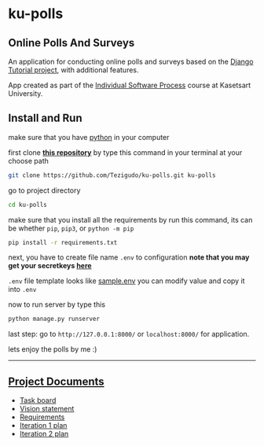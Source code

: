 # ku-polls
## Online Polls And Surveys

An application for conducting online polls and surveys based
on the [Django Tutorial project][django-tutorial], with
additional features.

App created as part of the [Individual Software Process](
https://cpske.github.io/ISP) course at Kasetsart University.

## Install and Run
make sure that you have [python](https://www.python.org/downloads/) in your computer

first clone [**this repository**](https://github.com/Tezigudo/ku-polls) by type this command in your terminal at your choose path

```sh
git clone https://github.com/Tezigudo/ku-polls.git ku-polls
```

go to project directory

```sh
cd ku-polls
```

make sure that you install all the requirements by run this command, its can be whether `pip`, `pip3`, or `python -m pip`

```sh
pip install -r requirements.txt
```

next, you have to create file name `.env` to configuration **note that you may get your secretkeys [here](https://djecrety.ir)**

`.env` file template looks like [sample.env](sample.env) you can modify value and copy it into `.env`

now to run server by type this
```sh
python manage.py runserver
```

last step:
go to `http://127.0.0.1:8000/` or `localhost:8000/` for application.

lets enjoy the polls by me :)

---


## [Project Documents](https://github.com/Tezigudo/ku-polls/wiki/Home)

* [Task board](https://github.com/Tezigudo/ku-polls/projects)
* [Vision statement](https://github.com/nabhan-au/ku-polls/wiki/Vision-Statement)
* [Requirements](https://github.com/Tezigudo/ku-polls/wiki/Requirements)
* [Iteration 1 plan](https://github.com/Tezigudo/ku-polls/wiki/Iteration-1-Plan)
* [Iteration 2 plan](https://github.com/Tezigudo/ku-polls/wiki/Iteration-2-Plan)

[django-tutorial]: https://docs.djangoproject.com/en/4.1/intro/tutorial01/sdx
